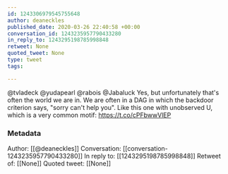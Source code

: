 ```yaml
---
id: 1243306979545755648
author: deaneckles
published_date: 2020-03-26 22:40:58 +00:00
conversation_id: 1243235957790433280
in_reply_to: 1243295198785998848
retweet: None
quoted_tweet: None
type: tweet
tags:

---
```


@tvladeck @yudapearl @rabois @Jabaluck Yes, but unfortunately that's often the world we are in. We are often in a DAG in which the backdoor criterion says, "sorry can't help you". Like this one with unobserved U, which is a very common motif: https://t.co/cPFbwwVlEP

### Metadata

Author: [[@deaneckles]]
Conversation: [[conversation-1243235957790433280]]
In reply to: [[1243295198785998848]]
Retweet of: [[None]]
Quoted tweet: [[None]]
